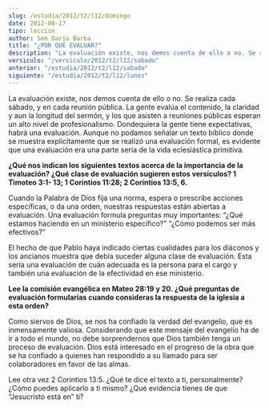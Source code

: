 ```yaml
---
slug: /estudia/2012/t2/l12/domingo
date: 2012-06-17
tipo: leccion
author: Sem Dario Barba
title: "¿POR QUÉ EVALUAR?"
description: "La evaluación existe, nos demos cuenta de ello o no. Se realiza cada sábado, y en cada reunión pública. La gente evalúa el contenido, la claridad y aun la longitud del sermón, y los que asisten a reuniones públicas esperan un alto nivel de profesionalismo."
versiculo: "/versiculo/2012/t2/l12/sabado"
anterior: "/estudia/2012/t2/l12/sabado"
siguiente: "/estudia/2012/t2/l12/lunes"
---
```


La evaluación existe, nos demos cuenta de ello o no. Se realiza cada sábado, y en cada reunión pública. La gente evalúa el contenido, la claridad y aun la longitud del sermón, y los que asisten a reuniones públicas esperan un alto nivel de profesionalismo. Dondequiera la gente tiene expectativas, habrá una evaluación. Aunque no podamos señalar un texto bíblico donde se muestra explícitamente que se realizó una evaluación formal, es evidente que una evaluación era una parte seria de la vida eclesiástica primitiva.

**¿Qué nos indican los siguientes textos acerca de la importancia de la evaluación? ¿Qué clase de evaluación sugieren estos versículos? 1 Timoteo 3:1- 13; 1 Corintios 11:28; 2 Corintios 13:5, 6.**

Cuando la Palabra de Dios fija una norma, espera o prescribe acciones específicas, o da una orden, nuestras respuestas están abiertas a evaluación. Una evaluación formula preguntas muy importantes: “¿Qué estamos haciendo en un ministerio específico?” “¿Cómo podemos ser más efectivos?”

El hecho de que Pablo haya indicado ciertas cualidades para los diáconos y los ancianos muestra que debía suceder alguna clase de evaluación. Esta sería una evaluación de cuán adecuada es la persona para el cargo y también una evaluación de la efectividad en ese ministerio.

**Lee la comisión evangélica en Mateo 28:19 y 20. ¿Qué preguntas de evaluación formularías cuando consideras la respuesta de la iglesia a esta orden?**

Como siervos de Dios, se nos ha confiado la verdad del evangelio, que es inmensamente valiosa. Considerando que este mensaje del evangelio ha de ir a todo el mundo, no debe sorprendernos que Dios también tenga un proceso de evaluación. Dios está interesado en el progreso de la obra que se ha confiado a quienes han respondido a su llamado para ser colaboradores en favor de las almas.

Lee otra vez 2 Corintios 13:5. ¿Qué te dice el texto a ti, personalmente? ¿Cómo puedes aplicarlo a ti mismo? ¿Qué evidencia tienes de que “Jesucristo está en” ti?
